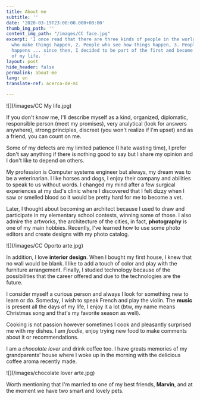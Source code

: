 ```yaml
---
title: About me
subtitle: ''
date: '2020-03-19T23:00:00.000+00:00'
thumb_img_path: ''
content_img_path: "/images/CC face.jpg"
excerpt: 'I once read that there are three kinds of people in the world: 1. People
  who make things happen, 2. People who see how things happen, 3. People who ask what
  happens ... since then, I decided to be part of the first and become the protagonist
  of my life. '
layout: post
hide_header: false
permalink: about-me
lang: en
translate-ref: acerca-de-mi

---
```

![](/images/CC My life.jpg)

If you don't know me, I'll describe myself as a kind, organized, diplomatic, responsible person (meet my promises), very analytical (look for answers anywhere), strong principles, discreet (you won't realize if I'm upset) and as a friend, you can count on me.

Some of my defects are my limited patience (I hate wasting time), I prefer don't say anything if there is nothing good to say but I share my opinion and I don't like to depend on others.

My profession is Computer systems engineer but always, my dream was to be a veterinarian. I like horses and dogs, I enjoy their company and abilities to speak to us without words. I changed my mind after a few surgical experiences at my dad's clinic where I discovered that I felt dizzy when I saw or smelled blood so it would be pretty hard for me to become a vet.

Later, I thought about becoming an architect because I used to draw and participate in my elementary school contests, winning some of those. I also admire the artworks, the architecture of the cities, in fact, **photography** is one of my main hobbies. Recently, I've learned how to use some photo editors and create designs with my photo catalog.

![](/images/CC Oporto arte.jpg)

In addition, I love **interior design**. When I bought my first house, I knew that no wall would be blank. I like to add a touch of color and play with the furniture arrangement. Finally, I studied technology because of the possibilities that the career offered and due to the technologies are the future.

I consider myself a curious person and always I look for something new to learn or do. Someday, I wish to speak French and play the violin. The **music** is present all the days of my life, I enjoy it a lot (btw, my name means Christmas song and that's my favorite season as well).

Cooking is not passion however sometimes I cook and pleasantly surprised me with my dishes. I am _foodie_, enjoy trying new food to make comments about it or recommendations.

I am a _chocolate lover_ and drink coffee too. I have greats memories of my grandparents' house where I woke up in the morning with the delicious coffee aroma recently made.

![](/images/chocolate lover arte.jpg)

Worth mentioning that I'm married to one of my best friends, **Marvin**, and at the moment we have two smart and lovely pets.